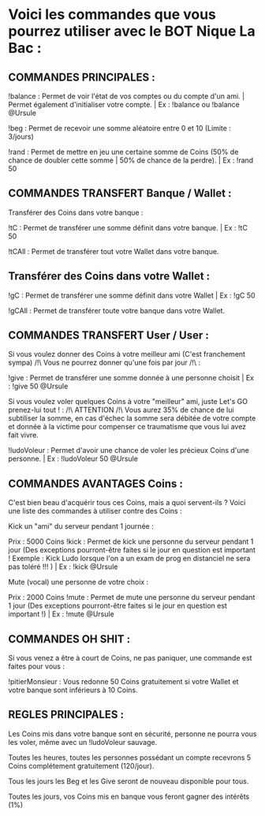 <h1>Voici les commandes que vous pourrez utiliser avec le BOT Nique La Bac :</h1>

<h2>COMMANDES PRINCIPALES :</h2>

!balance <pseudo> : Permet de voir l'état de vos comptes ou du compte d'un ami. | Permet également d'initialiser votre compte. | Ex : !balance ou !balance @Ursule

!beg : Permet de recevoir une somme aléatoire entre 0 et 10 (Limite : 3/jours)

!rand <int> : Permet de mettre en jeu une certaine somme de Coins (50% de chance de doubler cette somme | 50% de chance de la perdre). | Ex : !rand 50



<h2>COMMANDES TRANSFERT Banque / Wallet :</h2>

Transférer des Coins dans votre banque : 

!tC <int> : Permet de transférer une somme définit dans votre banque. | Ex : !tC 50

!tCAll : Permet de transférer tout votre Wallet dans votre banque. 


<h2>Transférer des Coins dans votre Wallet :</h2>

!gC <int> : Permet de transférer une somme définit dans votre Wallet | Ex : !gC 50

!gCAll : Permet de transférer toute votre banque dans votre Wallet. 



<h2>COMMANDES TRANSFERT User / User  :</h2>

Si vous voulez donner des Coins à votre meilleur ami (C'est franchement sympa) /!\ Vous ne pourrez donner qu'une fois par jour /!\  :

!give <int> <pseudo> : Permet de transférer une somme donnée à une personne choisit | Ex : !give 50 @Ursule


Si vous voulez voler quelques Coins à votre "meilleur" ami, juste Let's GO prenez-lui tout ! : 
/!\ ATTENTION /!\ Vous aurez 35% de chance de lui subtiliser la somme, en cas d'échec la somme sera débitée de votre compte et donnée à la victime pour compenser ce traumatisme que vous lui avez fait vivre. 

!ludoVoleur <int> <pseudo> : Permet d'avoir une chance de voler les précieux Coins d'une personne. | Ex : !ludoVoleur 50 @Ursule


<h2>COMMANDES AVANTAGES Coins  :</h2>

C'est bien beau d'acquérir tous ces Coins, mais a quoi servent-ils ? 
Voici une liste des commandes à utiliser contre des Coins : 

Kick un "ami" du serveur pendant 1 journée : 

Prix : 5000 Coins
!kick <pseudo>  : Permet de kick une personne du serveur pendant 1 jour  (Des exceptions pourront-être faites si le jour en question est important ! Exemple : Kick Ludo lorsque l'on a un exam de prog en distanciel ne sera pas toléré !!! ) | Ex : !kick @Ursule


Mute (vocal) une personne de votre choix :

Prix : 2000 Coins
!mute <pseudo> : Permet de mute une personne du serveur pendant 1 jour (Des exceptions pourront-être faites si le jour en question est important !) | Ex : !mute @Ursule

<h2>COMMANDES OH SHIT :</h2>

Si vous venez a être à court de Coins, ne pas paniquer, une commande est faites pour vous : 

!pitierMonsieur : Vous redonne 50 Coins gratuitement si votre Wallet et votre banque sont inférieurs à 10 Coins.

<h2>REGLES PRINCIPALES : </h2>

Les Coins mis dans votre banque sont en sécurité, personne ne pourra vous les voler, même avec un !ludoVoleur sauvage.

Toutes les heures, toutes les personnes possédant un compte recevrons 5 Coins complétement gratuitement (120/jour).

Tous les jours les Beg et les Give seront de nouveau disponible pour tous.

Toutes les jours, vos Coins mis en banque vous feront gagner des intérêts (1%)
